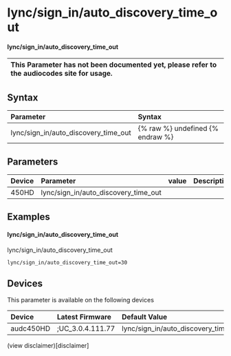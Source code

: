 ﻿---
description: lync/sign_in/auto_discovery_time_out
search: false
---

# lync/sign_in/auto_discovery_time_out

#### lync/sign_in/auto_discovery_time_out


| This Parameter has not been documented yet, please refer to the audiocodes site for usage.  |
| :--- |

## Syntax
| Parameter | Syntax |
| :--- | :--- |
|lync/sign_in/auto_discovery_time_out | {% raw %} undefined {% endraw %} |

## Parameters
|Device|Parameter|value|Description|
|:---|:---|:---|:---|
| 450HD | lync/sign_in/auto_discovery_time_out |  |  |

## Examples
#### lync/sign_in/auto_discovery_time_out

lync/sign_in/auto_discovery_time_out

```
lync/sign_in/auto_discovery_time_out=30
```

## Devices
This parameter is available on the following devices

| Device | Latest Firmware | Default Value |
|:---|:---|:---|
| audc450HD | ;UC_3.0.4.111.77 | lync/sign_in/auto_discovery_time_out=30 

(view disclaimer)[disclaimer]
